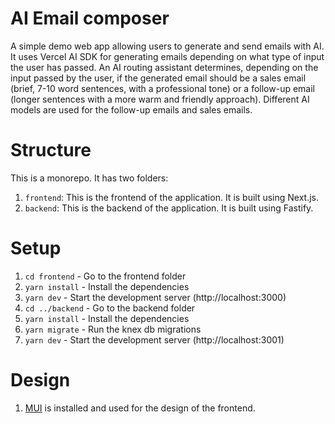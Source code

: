 # AI Email composer
A simple demo web app allowing users to generate and send emails with AI. It uses Vercel AI SDK for generating emails depending on what type of input the user has passed. An AI routing assistant determines, depending on the input passed by the user, if the generated email should be a sales email (brief, 7-10 word sentences, with a professional tone) or a follow-up email (longer sentences with a more warm and friendly approach). Different AI models are used for the follow-up emails and sales emails.

# Structure
This is a monorepo. It has two folders:  
1. `frontend`: This is the frontend of the application. It is built using Next.js.  
2. `backend`: This is the backend of the application. It is built using Fastify.

# Setup
1. `cd frontend` - Go to the frontend folder
2. `yarn install` - Install the dependencies
3. `yarn dev` - Start the development server (http://localhost:3000)
4. `cd ../backend` - Go to the backend folder
5. `yarn install` - Install the dependencies
6. `yarn migrate` - Run the knex db migrations
7. `yarn dev` - Start the development server (http://localhost:3001)

# Design
1. [MUI](https://mui.com/) is installed and used for the design of the frontend.
